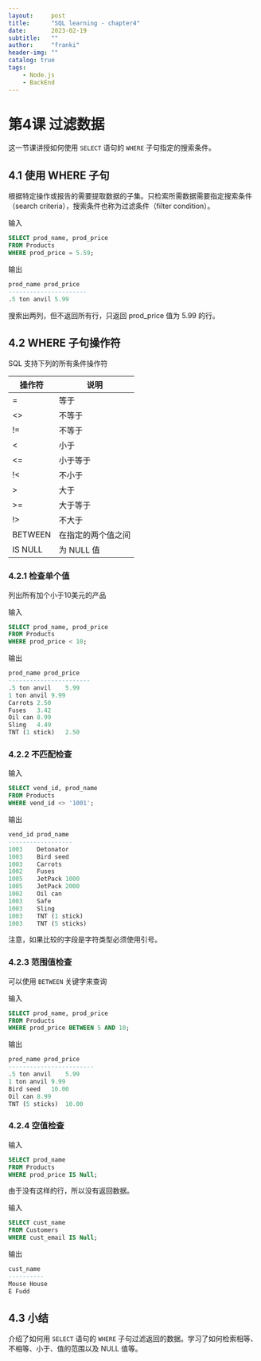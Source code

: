 ```yaml
---
layout:     post
title:      "SQL learning - chapter4"
date:       2023-02-19
subtitle:   ""
author:     "franki"
header-img: ""
catalog: true
tags:
    - Node.js
    - BackEnd
---
```


# 第4课 过滤数据

这一节课讲授如何使用 `SELECT` 语句的 `WHERE` 子句指定的搜索条件。

## 4.1 使用 WHERE 子句

根据特定操作或报告的需要提取数据的子集。只检索所需数据需要指定搜索条件（search criteria），搜索条件也称为过滤条件（filter condition）。

输入

```sql
SELECT prod_name, prod_price
FROM Products
WHERE prod_price = 5.59;
```

输出

```sql
prod_name prod_price
----------------------
.5 ton anvil 5.99
```

搜索出两列，但不返回所有行，只返回 prod_price 值为 5.99 的行。

## 4.2 WHERE 子句操作符

SQL 支持下列的所有条件操作符

| 操作符 | 说明  |
| ----  | ---- |
| =     | 等于  |
| <>    | 不等于 |
| !=    | 不等于 |
| <     | 小于 |
| <=    | 小于等于 |
| !<    | 不小于 |
| >     | 大于 |
| >=    | 大于等于 |
| !>    | 不大于 |
| BETWEEN| 在指定的两个值之间 |
| IS NULL| 为 NULL 值 |

### 4.2.1 检查单个值

列出所有加个小于10美元的产品

输入

```sql
SELECT prod_name, prod_price
FROM Products
WHERE prod_price < 10;
```

输出

```sql
prod_name prod_price
-----------------------
.5 ton anvil	5.99
1 ton anvil	9.99
Carrots	2.50
Fuses	3.42
Oil can	8.99
Sling	4.49
TNT (1 stick)	2.50
```

### 4.2.2 不匹配检查

输入

```sql
SELECT vend_id, prod_name
FROM Products
WHERE vend_id <> '1001';
```

输出

```sql
vend_id prod_name
------------------
1003	Detonator
1003	Bird seed
1003	Carrots
1002	Fuses
1005	JetPack 1000
1005	JetPack 2000
1002	Oil can
1003	Safe
1003	Sling
1003	TNT (1 stick)
1003	TNT (5 sticks)
```

注意，如果比较的字段是字符类型必须使用引号。

### 4.2.3 范围值检查

可以使用 `BETWEEN` 关键字来查询

输入

```sql
SELECT prod_name, prod_price
FROM Products
WHERE prod_price BETWEEN 5 AND 10;
```

输出

```sql
prod_name prod_price
------------------------
.5 ton anvil	5.99
1 ton anvil	9.99
Bird seed	10.00
Oil can	8.99
TNT (5 sticks)	10.00
```

### 4.2.4 空值检查

输入

```sql
SELECT prod_name
FROM Products
WHERE prod_price IS Null;
```

由于没有这样的行，所以没有返回数据。

输入

```sql
SELECT cust_name
FROM Customers
WHERE cust_email IS Null;
```

输出

```sql
cust_name
----------
Mouse House
E Fudd
```

## 4.3 小结

介绍了如何用 `SELECT` 语句的 `WHERE` 子句过滤返回的数据。学习了如何检索相等、不相等、小于、值的范围以及 NULL 值等。
